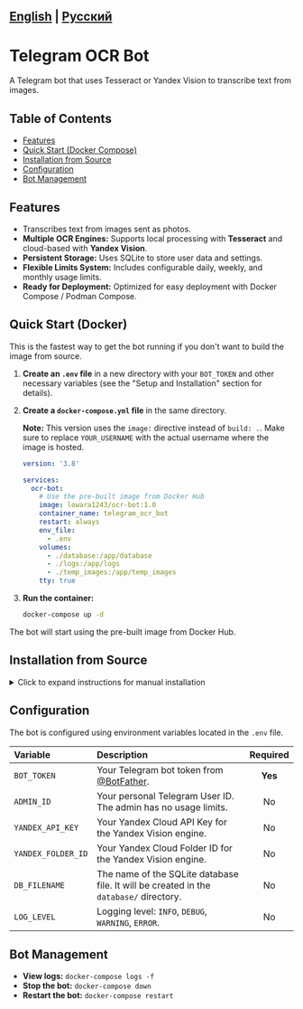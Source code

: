 [English](README.md) | [Русский](README.ru.md)
---

# Telegram OCR Bot

A Telegram bot that uses Tesseract or Yandex Vision to transcribe text from images.

## Table of Contents
- [Features](#features)
- [Quick Start (Docker Compose)](#quick-start-docker)
- [Installation from Source](#installation-from-source)
- [Configuration](#configuration)
- [Bot Management](#bot-management)

## Features

-   Transcribes text from images sent as photos.
-   **Multiple OCR Engines:** Supports local processing with **Tesseract** and cloud-based with **Yandex Vision**.
-   **Persistent Storage:** Uses SQLite to store user data and settings.
-   **Flexible Limits System:** Includes configurable daily, weekly, and monthly usage limits.
-   **Ready for Deployment:** Optimized for easy deployment with Docker Compose / Podman Compose.

## Quick Start (Docker)

This is the fastest way to get the bot running if you don't want to build the image from source.

1.  **Create an `.env` file** in a new directory with your `BOT_TOKEN` and other necessary variables (see the "Setup and Installation" section for details).

2.  **Create a `docker-compose.yml` file** in the same directory.
    
    **Note:** This version uses the `image:` directive instead of `build: .`. Make sure to replace `YOUR_USERNAME` with the actual username where the image is hosted.

    ```yaml
    version: '3.8'

    services:
      ocr-bot:
        # Use the pre-built image from Docker Hub
        image: lowara1243/ocr-bot:1.0
        container_name: telegram_ocr_bot
        restart: always
        env_file:
          - .env
        volumes:
          - ./database:/app/database
          - ./logs:/app/logs
          - ./temp_images:/app/temp_images
        tty: true
    ```

3.  **Run the container:**
    ```bash
    docker-compose up -d
    ```
The bot will start using the pre-built image from Docker Hub.

## Installation from Source

<details>
<summary>Click to expand instructions for manual installation</summary>

This method is suitable for development or if you prefer not to use Docker.

**1. Clone the repository**
```bash
git clone https://github.com/Lowara1243/ocr-bot.git
cd ocr-bot
```

**2. Create a virtual environment and install dependencies**

*   **Using `uv` (recommended):**
    ```bash
    uv pip install -r requirements.txt
    ```
*   **Using `pip`:**
    ```bash
    python -m venv .venv
    source .venv/bin/activate  # On Windows: .venv\Scripts\activate
    pip install -r requirements.txt
    ```

**3. Configure environment variables**

Copy `.env.example` to `.env` and fill in your values, especially `BOT_TOKEN`.
```bash
cp .env.example .env
```
> For a description of all variables, see the [Configuration](#configuration) section.

**4. Run the bot**
```bash
python main.py
```

</details>

## Configuration

The bot is configured using environment variables located in the `.env` file.

| Variable           | Description                                                                            | Required |
|:-------------------|:---------------------------------------------------------------------------------------|:--------:|
| `BOT_TOKEN`        | Your Telegram bot token from [@BotFather](https://t.me/BotFather).                     | **Yes**  |
| `ADMIN_ID`         | Your personal Telegram User ID. The admin has no usage limits.                         |    No    |
| `YANDEX_API_KEY`   | Your Yandex Cloud API Key for the Yandex Vision engine.                                |    No    |
| `YANDEX_FOLDER_ID` | Your Yandex Cloud Folder ID for the Yandex Vision engine.                              |    No    |
| `DB_FILENAME`      | The name of the SQLite database file. It will be created in the `database/` directory. |    No    |
| `LOG_LEVEL`        | Logging level: `INFO`, `DEBUG`, `WARNING`, `ERROR`.                                    |    No    |


## Bot Management

- **View logs:** `docker-compose logs -f`
- **Stop the bot:** `docker-compose down`
- **Restart the bot:** `docker-compose restart`